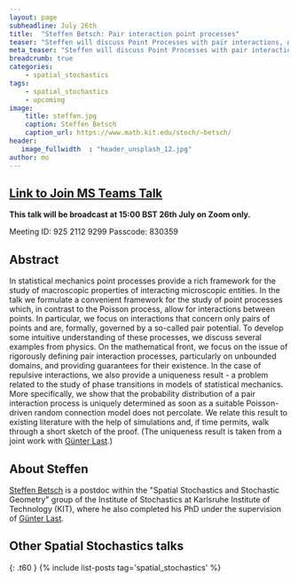 ```yaml
---
layout: page
subheadline: July 26th 
title:  "Steffen Betsch: Pair interaction point processes"
teaser: "Steffen will discuss Point Processes with pair interactions, giving a rigorous definition of pair interaction process and providing guarantees of their existence. In the case of a repulsive interaction Steffen will prove that that this process is also unique."
meta_teaser: "Steffen will discuss Point Processes with pair interactions, giving a rigorous definition of pair interaction process and providing guarantees of their existence. In the case of a repulsive interaction Steffen will prove that that this process is also unique."
breadcrumb: true
categories:
    - spatial_stochastics
tags:
    - spatial_stochastics
    - upcoming
image:
    title: steffen.jpg
    caption: Steffen Betsch
    caption_url: https://www.math.kit.edu/stoch/~betsch/
header:
   image_fullwidth  : "header_unsplash_12.jpg"
author: mo
---
```

## [Link to Join MS Teams Talk](https://teams.microsoft.com/l/meetup-join/19%3ameeting_N2Q2NGY2NDEtYWVmNS00NzE3LWI0ZWMtMWFiZmE3NGM2MTc3%40thread.v2/0?context=%7b%22Tid%22%3a%22377e3d22-4ea1-422d-b0ad-8fcc89406b9e%22%2c%22Oid%22%3a%2243af9e94-a882-4d59-8a92-d00c8899065e%22%7d)

**This talk will be broadcast at 15:00 BST 26th July on Zoom only.**

Meeting ID: 925 2112 9299
Passcode: 830359

## Abstract

In statistical mechanics point processes provide a rich framework for the study of macroscopic properties of interacting microscopic entities. In the talk we formulate a convenient framework for the study of point processes which, in contrast to the Poisson process, allow for interactions between points. In particular, we focus on interactions that concern only pairs of points and are, formally, governed by a so-called pair potential. To develop some intuitive understanding of these processes, we discuss several examples from physics. On the mathematical front, we focus on the issue of rigorously defining pair interaction processes, particularly on unbounded domains, and providing guarantees for their existence. In the case of repulsive interactions, we also provide a uniqueness result - a problem related to the study of phase transitions in models of statistical mechanics. More specifically, we show that the probability distribution of a pair interaction process is uniquely determined as soon as a suitable Poisson-driven random connection model does not percolate. We relate this result to existing literature with the help of simulations and, if time permits, walk through a short sketch of the proof. (The uniqueness result is taken from a joint work with [Günter Last](https://www.math.kit.edu/stoch/~last/en).)

## About Steffen

[Steffen Betsch](https://www.math.kit.edu/stoch/~betsch/) is a postdoc within the "Spatial Stochastics and Stochastic Geometry" group of the Institute of Stochastics at Karlsruhe Institute of Technology (KIT), where he also completed his PhD under the supervision of [Günter Last](https://www.math.kit.edu/stoch/~last/en).

## Other Spatial Stochastics talks
{: .t60 }
{% include list-posts tag='spatial_stochastics' %}
